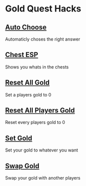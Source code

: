 # Gold Quest Hacks 

## [Auto Choose](Auto-Choose.js)
Automaticly choses the right answer

## [Chest ESP](Chest-ESP.js)
Shows you whats in the chests

## [Reset All Gold](Reset-All-Gold.js)
Set a players gold to 0

## [Reset All Players Gold](Reset-All-Players-Gold.js)
Reset every players gold to 0

## [Set Gold](Set-Gold.js)
Set your gold to whatever you want

## [Swap Gold](Swap-Gold.js)
Swap your gold with another players
